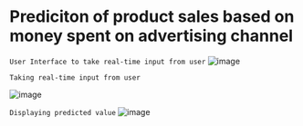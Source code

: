 # Prediciton of product sales based on money spent on advertising channel

`
User Interface to take real-time input from user
`
![image](https://github.com/saisubhasish/AdvertisementSales/assets/102937478/f47e3490-5ac8-45ec-8bf5-849660136427)

`
Taking real-time input from user
`

![image](https://github.com/saisubhasish/AdvertisementSales/assets/102937478/158fec9c-b24b-41b2-8a9c-54702d460560)

`
Displaying predicted value
`
![image](https://github.com/saisubhasish/AdvertisementSales/assets/102937478/faecbe81-084d-42d0-bf94-4334ca580b84)
